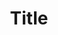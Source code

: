 ---
title  : Title
content : Lorem Ipsum has been the industry's standard dummy text ever since the 1500s, when an unknown ...
slug   : opensource1
tags  : [opensource]
image : avatar.png
---